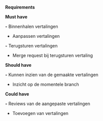 **Requirements**

**Must have**

**-** Binnenhalen vertalingen

- Aanpassen vertalingen

**-** Terugsturen vertalingen

- Merge request bij terugsturen vertaling

**Should have**

**-** Kunnen inzien van de gemaakte vertalingen

- Inzicht op de momentele branch

**Could have**

**-** Reviews van de aangepaste vertalingen

- Toevoegen van vertalingen
